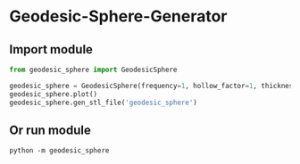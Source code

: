 # Geodesic-Sphere-Generator

## Import module
```python
from geodesic_sphere import GeodesicSphere

geodesic_sphere = GeodesicSphere(frequency=1, hollow_factor=1, thickness_factor=10)
geodesic_sphere.plot()
geodesic_sphere.gen_stl_file('geodesic_sphere')
```

## Or run module

```
python -m geodesic_sphere
```
